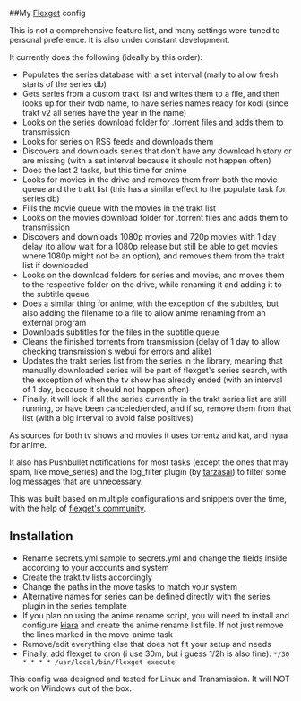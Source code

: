 ##My [Flexget](https://github.com/Flexget/Flexget) config

This is not a comprehensive feature list, and many settings were tuned to personal preference. It is also under constant development.

It currently does the following (ideally by this order):
* Populates the series database with a set interval (maily to allow fresh starts of the series db)
* Gets series from a custom trakt list and writes them to a file, and then looks up for their tvdb name, to have series names ready for kodi (since trakt v2 all series have the year in the name)
* Looks on the series download folder for .torrent files and adds them to transmission
* Looks for series on RSS feeds and downloads them
* Discovers and downloads series that don't have any download history or are missing (with a set interval because it should not happen often)
* Does the last 2 tasks, but this time for anime
* Looks for movies in the drive and removes them from both the movie queue and the trakt list (this has a similar effect to the populate task for series db)
* Fills the movie queue with the movies in the trakt list
* Looks on the movies download folder for .torrent files and adds them to transmission
* Discovers and downloads 1080p movies and 720p movies with 1 day delay (to allow wait for a 1080p release but still be able to get movies where 1080p might not be an option), and removes them from the trakt list if downloaded
* Looks on the download folders for series and movies, and moves them to the respective folder on the drive, while renaming it and adding it to the subtitle queue
* Does a similar thing for anime, with the exception of the subtitles, but also adding the filename to a file to allow anime renaming from an external program
* Downloads subtitles for the files in the subtitle queue
* Cleans the finished torrents from transmission (delay of 1 day to allow checking transmission's webui for errors and alike)
* Updates the trakt series list from the series in the library, meaning that manually downloaded series will be part of flexget's series search, with the exception of when the tv show has already ended (with an interval of 1 day, because it should not happen often)
* Finally, it will look if all the series currently in the trakt series list are still running, or have been canceled/ended, and if so, remove them from that list (with a big interval to avoid false positives)

As sources for both tv shows and movies it uses torrentz and kat, and nyaa for anime.

It also has Pushbullet notifications for most tasks (except the ones that may spam, like move_series) and the log_filter plugin (by [tarzasai](https://github.com/tarzasai/.flexget)) to filter some log messages that are unnecessary.

This was built based on multiple configurations and snippets over the time, with the help of [flexget's community](http://discuss.flexget.com/).

Installation
------------
* Rename secrets.yml.sample to secrets.yml and change the fields inside according to your accounts and system
* Create the trakt.tv lists accordingly
* Change the paths in the move tasks to match your system
* Alternative names for series can be defined directly with the series plugin in the series template
* If you plan on using the anime rename script, you will need to install and configure [kiara](https://github.com/hartfelt/kiara/) and create the anime rename list file. If not just remove the lines marked in the move-anime task
* Remove/edit everything else that does not fit your setup and needs
* Finally, add flexget to cron (i use 30m, but i guess 1/2h is also fine): `*/30 * * * * /usr/local/bin/flexget execute`

This config was designed and tested for Linux and Transmission. It will NOT work on Windows out of the box.
